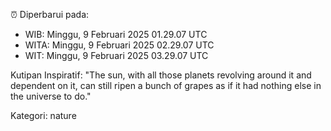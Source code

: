 ⏰ Diperbarui pada:
- WIB: Minggu, 9 Februari 2025 01.29.07 UTC
- WITA: Minggu, 9 Februari 2025 02.29.07 UTC
- WIT: Minggu, 9 Februari 2025 03.29.07 UTC

Kutipan Inspiratif:
"The sun, with all those planets revolving around it and dependent on it, can still ripen a bunch of grapes as if it had nothing else in the universe to do."


Kategori: nature

